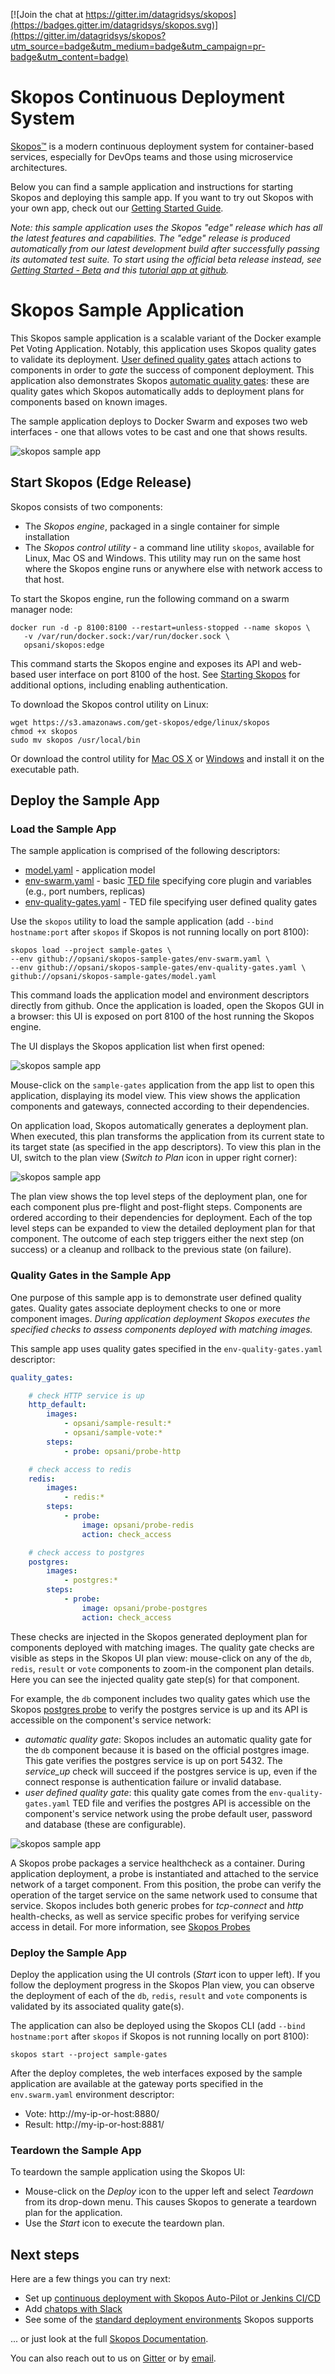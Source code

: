 [![Join the chat at https://gitter.im/datagridsys/skopos](https://badges.gitter.im/datagridsys/skopos.svg)](https://gitter.im/datagridsys/skopos?utm_source=badge&utm_medium=badge&utm_campaign=pr-badge&utm_content=badge)

Skopos Continuous Deployment System
==========================
[Skopos™](http://opsani.com/skopos/) is a modern continuous deployment system for container-based services, especially for DevOps teams and those using microservice architectures.

Below you can find a sample application and instructions for starting Skopos and deploying this sample app.  If you want to try out Skopos with your own app, check out our [Getting Started Guide](http://doc.opsani.com/skopos/edge/README/).

_Note: this sample application uses the Skopos "edge" release which has all the latest features and capabilities. The "edge" release is produced automatically from our latest development build after successfully passing its automated test suite. To start using the official beta release instead, see [Getting Started - Beta](http://doc.opsani.com/skopos/stable/README/) and this [tutorial app at github](https://github.com/opsani/skopos-sample-app)._

Skopos Sample Application
==========================
This Skopos sample application is a scalable variant of the Docker example Pet Voting Application.  Notably, this application uses Skopos quality gates to validate its deployment.  [User defined quality gates](http://doc.opsani.com/skopos/edge/VERIFY-GUIDE#user-quality-gates) attach actions to components in order to *gate* the success of component deployment.  This application also demonstrates Skopos [automatic quality gates](http://doc.opsani.com/skopos/edge/VERIFY-GUIDE#autogates):  these are quality gates which Skopos automatically adds to deployment plans for components based on known images.

The sample application deploys to Docker Swarm and exposes two web interfaces - one that allows votes to be cast and one that shows results.

![skopos sample app](images/skopos-sample-gates.png)

## Start Skopos (Edge Release)
Skopos consists of two components:

* The _Skopos engine_, packaged in a single container for simple installation
* The _Skopos control utility_ - a command line utility `skopos`, available for Linux, Mac OS and Windows. This utility may run on the same host where the Skopos engine runs or anywhere else with network access to that host.

To start the Skopos engine, run the following command on a swarm manager node:

```
docker run -d -p 8100:8100 --restart=unless-stopped --name skopos \
   -v /var/run/docker.sock:/var/run/docker.sock \
   opsani/skopos:edge
```

This command starts the Skopos engine and exposes its API and web-based user interface on port 8100 of the host. See [Starting Skopos](http://doc.opsani.com/skopos/edge/README/) for additional options, including enabling authentication.

To download the Skopos control utility on Linux:

```
wget https://s3.amazonaws.com/get-skopos/edge/linux/skopos
chmod +x skopos
sudo mv skopos /usr/local/bin
```

Or download the control utility for [Mac OS X](https://s3.amazonaws.com/get-skopos/edge/darwin/skopos) or [Windows](https://s3.amazonaws.com/get-skopos/egde/windows/skopos.exe) and install it on the executable path.

## Deploy the Sample App

### Load the Sample App

The sample application is comprised of the following descriptors:

* [model.yaml](/model.yaml) - application model
* [env-swarm.yaml](/env-swarm.yaml) - basic [TED file](http://doc.opsani.com/skopos/edge/TED-GUIDE/) specifying core plugin and variables (e.g., port numbers, replicas)
* [env-quality-gates.yaml](/env-quality-gates.yaml) - TED file specifying user defined quality gates

Use the `skopos` utility to load the sample application (add `--bind hostname:port` after `skopos` if Skopos is not running locally on port 8100):

```
skopos load --project sample-gates \
--env github://opsani/skopos-sample-gates/env-swarm.yaml \
--env github://opsani/skopos-sample-gates/env-quality-gates.yaml \
github://opsani/skopos-sample-gates/model.yaml
```

This command loads the application model and environment descriptors directly from github.  Once the application is loaded, open the Skopos GUI in a browser:  this UI is exposed on port 8100 of the host running the Skopos engine.

The UI displays the Skopos application list when first opened:

![skopos sample app](images/app-list.png)

Mouse-click on the `sample-gates` application from the app list to open this application, displaying its model view.  This view shows the application components and gateways, connected according to their dependencies.

On application load, Skopos automatically generates a deployment plan.  When executed, this plan transforms the application from its current state to its target state (as specified in the app descriptors).  To view this plan in the UI, switch to the plan view (*Switch to Plan* icon in upper right corner):

![skopos sample app](images/plan-view.png)

The plan view shows the top level steps of the deployment plan, one for each component plus pre-flight and post-flight steps.  Components are ordered according to their dependencies for deployment.  Each of the top level steps can be expanded to view the detailed deployment plan for that component.  The outcome of each step triggers either the next step (on success) or a cleanup and rollback to the previous state (on failure).

### Quality Gates in the Sample App
One purpose of this sample app is to demonstrate user defined quality gates.  Quality gates associate deployment checks to one or more component images.  *During application deployment Skopos executes the specified checks to assess components deployed with matching images.*  

This sample app uses quality gates specified in the `env-quality-gates.yaml` descriptor:

```yaml
quality_gates:

    # check HTTP service is up
    http_default:
        images:
            - opsani/sample-result:*
            - opsani/sample-vote:*
        steps:
            - probe: opsani/probe-http

    # check access to redis
    redis:
        images:
            - redis:*
        steps:
            - probe:
                image: opsani/probe-redis
                action: check_access

    # check access to postgres
    postgres:
        images:
            - postgres:*
        steps:
            - probe:
                image: opsani/probe-postgres
                action: check_access
```

These checks are injected in the Skopos generated deployment plan for components deployed with matching images.  The quality gate checks are visible as steps in the Skopos UI plan view:  mouse-click on any of the `db`, `redis`, `result` or `vote` components to zoom-in the component plan details.  Here you can see the injected quality gate step(s) for that component.

For example, the `db` component includes two quality gates which use the Skopos [postgres probe](https://github.com/opsani/probe-postgres) to verify the postgres service is up and its API is accessible on the component's service network:

* *automatic quality gate*: Skopos includes an automatic quality gate for the `db` component because it is based on the official postgres image.  This gate verifies the postgres service is up on port 5432.  The *service_up* check will succeed if the postgres service is up, even if the connect response is authentication failure or invalid database.
* *user defined quality gate*:  this quality gate comes from the `env-quality-gates.yaml` TED file and verifies the postgres API is accessible on the component's service network using the probe default user, password and database (these are configurable).

![skopos sample app](images/db-plan-details.png)

A Skopos probe packages a service healthcheck as a container.  During application deployment, a probe is instantiated and attached to the service network of a target component.  From this position, the probe can verify the operation of the target service on the same network used to consume that service.  Skopos includes both generic probes for *tcp-connect* and *http* health-checks, as well as service specific probes for verifying service access in detail.  For more information, see [Skopos Probes](http://doc.opsani.com/skopos/edge/PROBES/)

### Deploy the Sample App

Deploy the application using the UI controls (*Start* icon to upper left).  If you follow the deployment progress in the Skopos Plan view, you can observe the deployment of each of the `db`, `redis`, `result` and `vote` components is validated by its associated quality gate(s).

The application can also be deployed using the Skopos CLI (add `--bind hostname:port` after `skopos` if Skopos is not running locally on port 8100):

```
skopos start --project sample-gates
```

After the deploy completes, the web interfaces exposed by the sample application are available at the gateway ports specified in the `env.swarm.yaml` environment descriptor:

* Vote: http://my-ip-or-host:8880/
* Result: http://my-ip-or-host:8881/

### Teardown the Sample App
To teardown the sample application using the Skopos UI:

* Mouse-click on the *Deploy* icon to the upper left and select *Teardown* from its drop-down menu.  This causes Skopos to generate a teardown plan for the application.
* Use the *Start* icon to execute the teardown plan.

## Next steps

Here are a few things you can try next:

- Set up [continuous deployment with Skopos Auto-Pilot or Jenkins CI/CD](http://doc.opsani.com/skopos/edge/CICD/)
- Add [chatops with Slack](http://doc.opsani.com/skopos/edge/CHATOPS/)
- See some of the [standard deployment environments](http://doc.opsani.com/skopos/edge/TED-GUIDE/#standard-target-environment-files) Skopos supports

... or just look at the full [Skopos Documentation](http://doc.opsani.com/skopos/edge/).

You can also reach out to us on [Gitter](https://gitter.im/opsani/skopos) or by [email](mailto:support@opsani.com).
